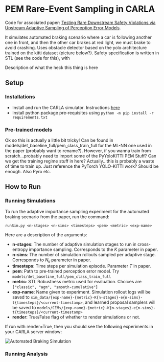 # PEM Rare-Event Sampling in CARLA

Code for associated paper: [Testing Rare Downstream Safety Violations via Upstream Adaptive Sampling of Perception Error Models](https://arxiv.org/abs/2209.09674).

It simulates automated braking scenario where a car is following another one in front, and then the other car brakes at red light, we must brake to avoid crashing. Uses obstacle detector based on the yolo architecture trained on the kitti dataset (picture below?). Safety specification is written in STL (see the code for this), with 

Description of what the heck this thing is here

## Setup

### Installations
- Install and run the CARLA simulator. Instructions [here](https://carla.readthedocs.io/en/latest/start_quickstart/)
- Install python package pre-requisites using `python -m pip install -r requirements.txt`

### Pre-trained models

Ok so this is actually a little bit tricky! Can be found in models/det_baseline_full/pem_class_train_full for the ML-NN one used in the paper (probably want to rename?). However, if you wanna train from scratch...probably need to import some of the PyYoloKITTI PEM Stuff? Can we get the training regime stuff in here? Actually...this is probably a waste of time to train up. Just reference the PyTorch YOLO-KITTI work? Should be enough. Also Pyro etc.

## How to Run

### Running Simulations

To run the adaptive importance sampling experiment for the automated braking scenario from the paper, run the command:

`runSim.py <n-stages> <n-sims> <timesteps> <pem> <metric> <exp-name>`

Here are a description of the arguments:

- __n-stages__: The number of adaptive simulation stages to run in cross-entropy importance sampling. Corresponds to the $K$ parameter in paper.
- __n-sims__: The number of simulation rollouts sampled per adaptive stage. Corresponds to $N_{\kappa}$ parameter in paper.
- __timesteps__: Time steps per simulation episode. Parameter $T$ in paper.
- __pem__: Path to pre-trained perception error model. Try `models/det_baseline_full/pem_class_train_full`
- __metric__: STL Robustness metric used for evaluation. Choices are `["classic", "agm", "smooth-cumulative"]`
- __exp-name__: Name given to experiment. Simulation rollout logs will be saved to `sim_data/{exp-name}-{metric}-K{n-stages}-e{n-sims}-t{timesteps}/<current-timestamp>`, and learned proposal samplers will be saved to `models/CEMs/{exp-name}-{metric}-K{n-stages}-e{n-sims}-t{timesteps}/<current-timestamp>`
- __render__: True/False flag of whether to render simulations or not.

If run with render=True, then you should see the following experiments in your CARLA server window:

![Automated Braking Simulation](images/samplingExperimentFollow.gif)
### Running Analysis


